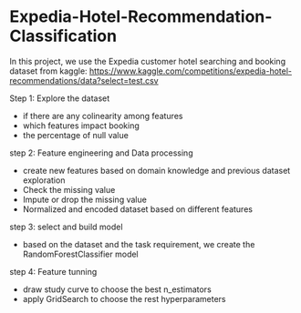 # Expedia-Hotel-Recommendation-Classification

In this project, we use the Expedia customer hotel searching and booking dataset from kaggle:
https://www.kaggle.com/competitions/expedia-hotel-recommendations/data?select=test.csv

Step 1: Explore the dataset
 - if there are any colinearity among features
 - which features impact booking
 - the percentage of null value

step 2: Feature engineering and Data processing
- create new features based on domain knowledge and previous dataset exploration
- Check the missing value
- Impute or drop the missing value
- Normalized and encoded dataset based on different features

step 3: select and build model
- based on the dataset and the task requirement, we create the RandomForestClassifier model
  
step 4: Feature tunning 
- draw study curve to choose the best n_estimators
- apply GridSearch to choose the rest hyperparameters



